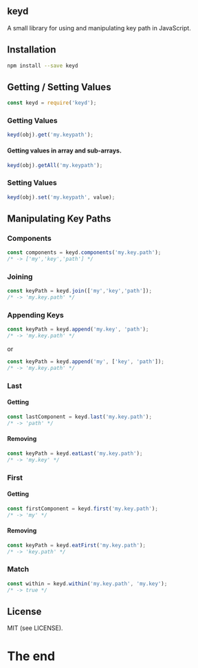 keyd
----

A small library for using and manipulating key path in JavaScript.

## Installation

````bash
npm install --save keyd
````

## Getting / Setting Values

````javascript
const keyd = require('keyd');
````
    
### Getting Values

````javascript
keyd(obj).get('my.keypath');
````

#### Getting values in array and sub-arrays.

````javascript
keyd(obj).getAll('my.keypath');
````

### Setting Values

````javascript
keyd(obj).set('my.keypath', value);
````

## Manipulating Key Paths

### Components

````javascript
const components = keyd.components('my.key.path');
/* -> ['my','key','path'] */
````

### Joining

````javascript
const keyPath = keyd.join(['my','key','path']);
/* -> 'my.key.path' */
````

### Appending Keys

````javascript
const keyPath = keyd.append('my.key', 'path');
/* -> 'my.key.path' */
````

or

````javascript
const keyPath = keyd.append('my', ['key', 'path']);
/* -> 'my.key.path' */
````

### Last

#### Getting

````javascript
const lastComponent = keyd.last('my.key.path');
/* -> 'path' */
````

#### Removing

````javascript
const keyPath = keyd.eatLast('my.key.path');
/* -> 'my.key' */
````

### First

#### Getting

````javascript
const firstComponent = keyd.first('my.key.path');
/* -> 'my' */
````

#### Removing

````javascript
const keyPath = keyd.eatFirst('my.key.path');
/* -> 'key.path' */
````

### Match

````javascript
const within = keyd.within('my.key.path', 'my.key');
/* -> true */
````

## License

MIT (see LICENSE).

# The end
